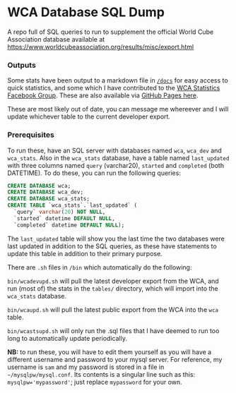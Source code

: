 # WCA Database SQL Dump

A repo full of SQL queries to run to supplement the official World Cube Association database available at https://www.worldcubeassociation.org/results/misc/export.html

### Outputs

Some stats have been output to a markdown file in [`/docs`](https://github.com/sam596/SQL/tree/master/docs) for easy access to quick statistics, and some which I have contributed to the [WCA Statistics Facebook Group](https://www.facebook.com/groups/439995439706174/). These are also available via [GitHub Pages here](http://sam596.github.io/WCA-Stats). 

These are most likely out of date, you can message me whereever and I will update whichever table to the current developer export.

### Prerequisites

To run these, have an SQL server with databases named `wca`, `wca_dev` and `wca_stats`. Also in the `wca_stats` database, have a table named `last_updated` with three columns named `query` (varchar20), `started` and `completed` (both DATETIME). To do these, you can run the following queries:
```sql
CREATE DATABASE wca;
CREATE DATABASE wca_dev;
CREATE DATABASE wca_stats;
CREATE TABLE `wca_stats`.`last_updated` (
  `query` varchar(20) NOT NULL,
  `started` datetime DEFAULT NULL,
  `completed` datetime DEFAULT NULL);
```

The `last_updated` table will show you the last time the two databases were last updated in addition to the SQL queries, as these have statements to update this table in addition to their primary purpose.

There are `.sh` files in `/bin` which automatically do the following:

`bin/wcadevupd.sh` will pull the latest developer export from the WCA, and run (most of) the stats in the `tables/` directory, which will import into the `wca_stats` database.

`bin/wcaupd.sh` will pull the latest public export from the WCA into the `wca` table.

`bin/wcastsupd.sh` will only run the .sql files that I have deemed to run too long to automatically update periodically.

**NB:** to run these, you will have to edit them yourself as you will have a different username and password to your mysql server. For reference, my username is `sam` and my password is stored in a file in `~/mysqlpw/mysql.conf`. Its contents is a singular line such as this: `mysqlpw='mypassword'`; just replace `mypassword` for your own.
